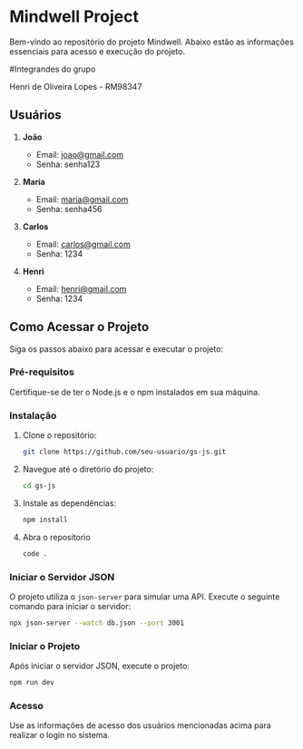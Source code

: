 # Mindwell Project

Bem-vindo ao repositório do projeto Mindwell. Abaixo estão as informações essenciais para acesso e execução do projeto.

#Integrandes do grupo

Henri de Oliveira Lopes - RM98347

## Usuários

1. **João**
   - Email: joao@gmail.com
   - Senha: senha123

2. **Maria**
   - Email: maria@gmail.com
   - Senha: senha456

3. **Carlos**
   - Email: carlos@gmail.com
   - Senha: 1234

4. **Henri**
   - Email: henri@gmail.com
   - Senha: 1234

## Como Acessar o Projeto

Siga os passos abaixo para acessar e executar o projeto:

### Pré-requisitos

Certifique-se de ter o Node.js e o npm instalados em sua máquina.

### Instalação

1. Clone o repositório:
   ```bash
   git clone https://github.com/seu-usuario/gs-js.git
   ```

2. Navegue até o diretório do projeto:
   ```bash
   cd gs-js
   ```

3. Instale as dependências:
   ```bash
   npm install
   ```
4. Abra o repositorio
   ```bash
   code .

### Iniciar o Servidor JSON

O projeto utiliza o `json-server` para simular uma API. Execute o seguinte comando para iniciar o servidor:

```bash
npx json-server --watch db.json --port 3001
```

### Iniciar o Projeto

Após iniciar o servidor JSON, execute o projeto:

```bash
npm run dev
```


### Acesso

Use as informações de acesso dos usuários mencionadas acima para realizar o login no sistema.
